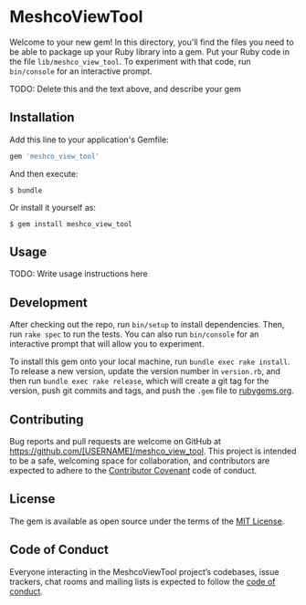 # MeshcoViewTool

Welcome to your new gem! In this directory, you'll find the files you need to be able to package up your Ruby library into a gem. Put your Ruby code in the file `lib/meshco_view_tool`. To experiment with that code, run `bin/console` for an interactive prompt.

TODO: Delete this and the text above, and describe your gem

## Installation

Add this line to your application's Gemfile:

```ruby
gem 'meshco_view_tool'
```

And then execute:

    $ bundle

Or install it yourself as:

    $ gem install meshco_view_tool

## Usage

TODO: Write usage instructions here

## Development

After checking out the repo, run `bin/setup` to install dependencies. Then, run `rake spec` to run the tests. You can also run `bin/console` for an interactive prompt that will allow you to experiment.

To install this gem onto your local machine, run `bundle exec rake install`. To release a new version, update the version number in `version.rb`, and then run `bundle exec rake release`, which will create a git tag for the version, push git commits and tags, and push the `.gem` file to [rubygems.org](https://rubygems.org).

## Contributing

Bug reports and pull requests are welcome on GitHub at https://github.com/[USERNAME]/meshco_view_tool. This project is intended to be a safe, welcoming space for collaboration, and contributors are expected to adhere to the [Contributor Covenant](http://contributor-covenant.org) code of conduct.

## License

The gem is available as open source under the terms of the [MIT License](https://opensource.org/licenses/MIT).

## Code of Conduct

Everyone interacting in the MeshcoViewTool project’s codebases, issue trackers, chat rooms and mailing lists is expected to follow the [code of conduct](https://github.com/[USERNAME]/meshco_view_tool/blob/master/CODE_OF_CONDUCT.md).
